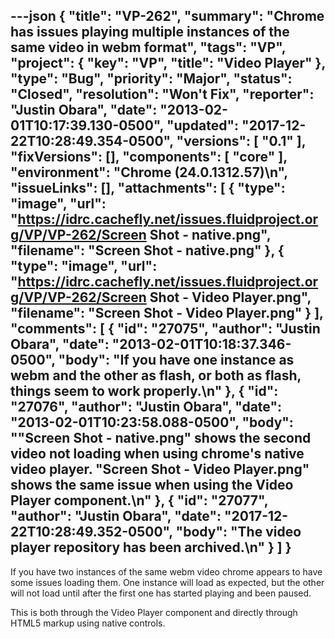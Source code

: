 ---json
{
  "title": "VP-262",
  "summary": "Chrome has issues playing multiple instances of the same video in webm format",
  "tags": "VP",
  "project": {
    "key": "VP",
    "title": "Video Player"
  },
  "type": "Bug",
  "priority": "Major",
  "status": "Closed",
  "resolution": "Won't Fix",
  "reporter": "Justin Obara",
  "date": "2013-02-01T10:17:39.130-0500",
  "updated": "2017-12-22T10:28:49.354-0500",
  "versions": [
    "0.1"
  ],
  "fixVersions": [],
  "components": [
    "core"
  ],
  "environment": "Chrome (24.0.1312.57)\n",
  "issueLinks": [],
  "attachments": [
    {
      "type": "image",
      "url": "https://idrc.cachefly.net/issues.fluidproject.org/VP/VP-262/Screen Shot - native.png",
      "filename": "Screen Shot - native.png"
    },
    {
      "type": "image",
      "url": "https://idrc.cachefly.net/issues.fluidproject.org/VP/VP-262/Screen Shot - Video Player.png",
      "filename": "Screen Shot - Video Player.png"
    }
  ],
  "comments": [
    {
      "id": "27075",
      "author": "Justin Obara",
      "date": "2013-02-01T10:18:37.346-0500",
      "body": "If you have one instance as webm and the other as flash, or both as flash, things seem to work properly.\n"
    },
    {
      "id": "27076",
      "author": "Justin Obara",
      "date": "2013-02-01T10:23:58.088-0500",
      "body": "\"Screen Shot - native.png\" shows the second video not loading when using chrome's native video player. \"Screen Shot - Video Player.png\" shows the same issue when using the Video Player component.\n"
    },
    {
      "id": "27077",
      "author": "Justin Obara",
      "date": "2017-12-22T10:28:49.352-0500",
      "body": "The video player repository has been archived.\n"
    }
  ]
}
---
If you have two instances of the same webm video chrome appears to have some issues loading them. One instance will load as expected, but the other will not load until after the first one has started playing and been paused.&#x20;

This is both through the Video Player component and directly through HTML5 markup using native controls.&#x20;

        